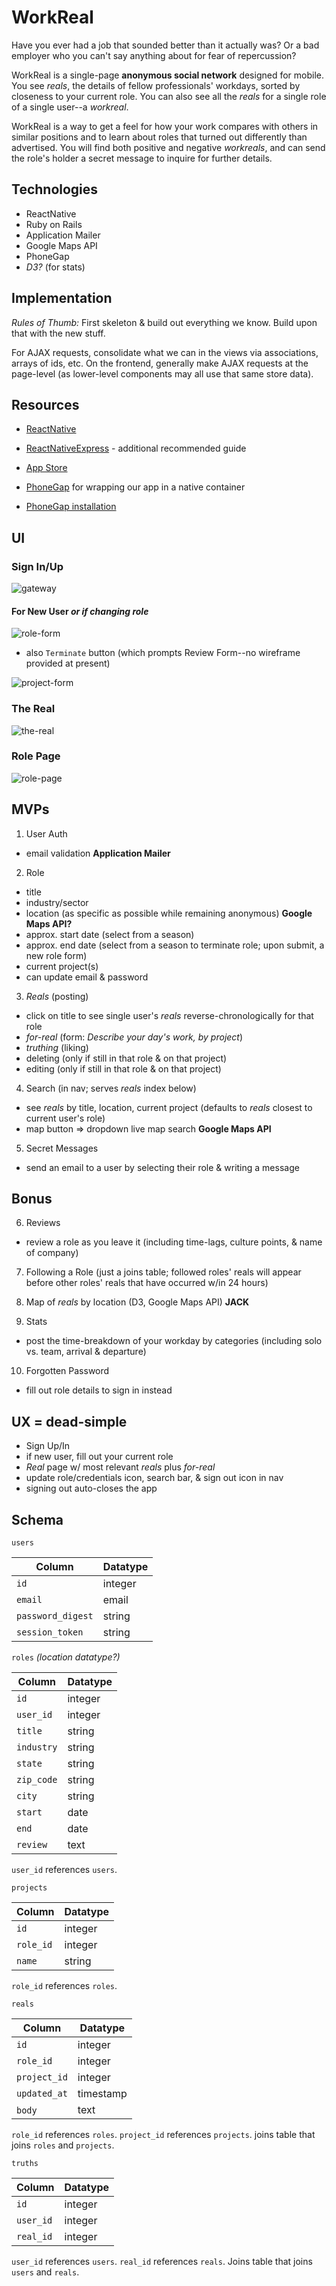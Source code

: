 # WorkReal

Have you ever had a job that sounded better than it actually was?
Or a bad employer who you can't say anything about for fear of repercussion?

WorkReal is a single-page __anonymous social network__ designed for mobile. You see _reals_,
the details of fellow professionals' workdays, sorted by closeness to your current role.
You can also see all the _reals_ for a single role of a single user--a _workreal_.

WorkReal is a way to get a feel for how your work compares with others in similar positions and to learn
about roles that turned out differently than advertised. You will find both positive and negative _workreals_,
and can send the role's holder a secret message to inquire for further details.

## Technologies

* ReactNative
* Ruby on Rails
* Application Mailer
* Google Maps API
* PhoneGap
* _D3?_ (for stats)

## Implementation

_Rules of Thumb:_ First skeleton & build out everything we know. Build upon that with the new stuff.

For AJAX requests, consolidate what we can in the views via associations, arrays of ids, etc. On the frontend, generally make AJAX requests at the page-level (as lower-level components may all use that same store data).

## Resources

* [ReactNative](https://facebook.github.io/react-native/docs/getting-started.html)

* [ReactNativeExpress](http://www.reactnativeexpress.com/) - additional recommended guide

* [App Store](https://www.joshmorony.com/the-step-by-step-guide-to-publishing-a-html5-mobile-application-on-app-stores/)

* [PhoneGap](https://stackoverflow.com/questions/5843063/what-are-the-steps-to-convert-a-ruby-on-rails-app-into-an-phonegap-ios-app) for wrapping our app in a native container
* [PhoneGap installation](https://phonegap.com/getstarted/)

## UI

### Sign In/Up
![gateway](https://github.com/English3000/WorkReal/blob/master/gateway.png)

#### For New User _or if changing role_
![role-form](https://github.com/English3000/WorkReal/blob/master/role-form.png)
* also `Terminate` button (which prompts Review Form--no wireframe provided at present)

![project-form](https://github.com/English3000/WorkReal/blob/master/project-form.png)

### The Real
![the-real](https://github.com/English3000/WorkReal/blob/master/the-real.png)

### Role Page
![role-page](https://github.com/English3000/WorkReal/blob/master/role-page.png)

## MVPs
1. User Auth
  * email validation __Application Mailer__

2. Role
  * title
  * industry/sector
  * location (as specific as possible while remaining anonymous) __Google Maps API?__
  * approx. start date (select from a season)
  * approx. end date (select from a season to terminate role; upon submit, a new role form)
  * current project(s)
  * can update email & password

3. _Reals_ (posting)
  * click on title to see single user's _reals_ reverse-chronologically for that role
  * _for-real_ (form: _Describe your day's work, by project_)
  * _truthing_ (liking)
  * deleting (only if still in that role & on that project)
  * editing (only if still in that role & on that project)

4. Search (in nav; serves _reals_ index below)
  * see _reals_ by title, location, current project (defaults to _reals_ closest to current user's role)
  * map button => dropdown live map search __Google Maps API__

5. Secret Messages
  * send an email to a user by selecting their role & writing a message

## Bonus

6. Reviews
* review a role as you leave it (including time-lags, culture points, & name of company)

7. Following a Role (just a joins table; followed roles' reals will appear before other roles' reals that have occurred w/in 24 hours)

8. Map of _reals_ by location (D3, Google Maps API) __JACK__

9. Stats
  * post the time-breakdown of your workday by categories (including solo vs. team, arrival & departure)

10. Forgotten Password
  * fill out role details to sign in instead

## UX = dead-simple
  * Sign Up/In
  * if new user, fill out your current role
  * _Real_ page w/ most relevant _reals_ plus _for-real_
  * update role/credentials icon, search bar, & sign out icon in nav
  * signing out auto-closes the app

## Schema
`users`

| Column | Datatype |
| --- | --- |
| `id`       | integer |
| `email`    | email |
| `password_digest` | string |
| `session_token` | string |

`roles` _(location datatype?)_

| Column | Datatype |
| --- | --- |
| `id`       | integer |
| `user_id`  | integer |
| `title`    | string |
| `industry` | string |
| `state`    | string |
| `zip_code` | string |
| `city`     | string |
| `start`    | date |
| `end`      | date |
| `review`   | text |

`user_id` references `users`.

`projects`

| Column | Datatype |
| --- | --- |
| `id`      | integer |
| `role_id` | integer |
| `name`    | string |

`role_id` references `roles`.

`reals`

| Column | Datatype |
| --- | --- |
| `id`         | integer |
| `role_id`    | integer |
| `project_id` | integer |
| `updated_at` | timestamp |
| `body`       | text |

`role_id` references `roles`.
`project_id` references `projects`.
joins table that joins `roles` and `projects`.

`truths`

| Column | Datatype |
| --- | --- |
| `id`       | integer |
| `user_id`  | integer |
| `real_id`  | integer |

`user_id` references `users`.
`real_id` references `reals`.
Joins table that joins `users` and `reals`.
